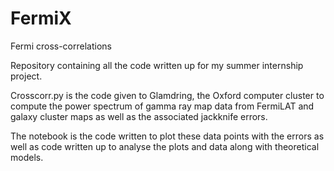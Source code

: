 # FermiX
Fermi cross-correlations

Repository containing all the code written up for my summer internship project. 

Crosscorr.py is the code given to Glamdring, the Oxford computer cluster to compute the power spectrum of gamma ray map data from FermiLAT and galaxy cluster maps as well as the associated jackknife errors. 

The notebook is the code written to plot these data points with the errors as well as code written up to analyse the plots and data along with theoretical models. 
